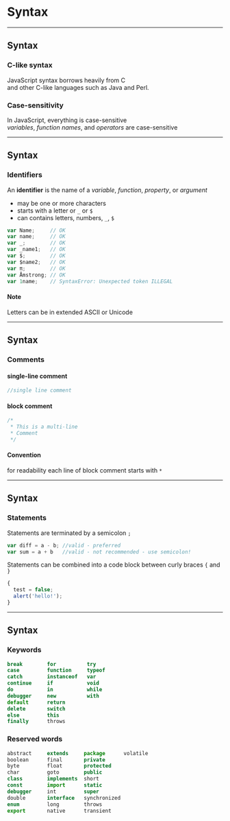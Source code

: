 # Syntax

- - -

## Syntax

### C-like syntax

JavaScript syntax borrows heavily from C  
and other C-like languages such as Java and Perl.

### Case-sensitivity

In JavaScript, everything is case-sensitive  
*variables*, *function names*, and *operators* are case-sensitive

- - - 

## Syntax

### Identifiers

An **identifier** is the name of a *variable*, *function*, *property*, or *argument*

* may be one or more characters
* starts with a letter or `_` or `$`
* can contains letters, numbers, `_`, `$`


```js
var Name;     // OK
var name;     // OK
var _;        // OK
var _name1;   // OK
var $;        // OK
var $name2;   // OK
var π;        // OK
var Åmstrong; // OK
var 1name;    // SyntaxError: Unexpected token ILLEGAL
```

#### Note 
Letters can be in extended ASCII or Unicode

- - -

## Syntax

### Comments

#### single-line comment

```js
//single line comment
```

#### block comment

```js
/*
 * This is a multi-line
 * Comment
 */
```

#### Convention
for readability each line of block comment starts with `*`

- - - 

## Syntax

### Statements

Statements are terminated by a semicolon `;`

```js
var diff = a - b; //valid - preferred
var sum = a + b   //valid - not recommended - use semicolon!
```

Statements can be combined into a code block between curly braces `{` and `}`

```js
{
  test = false;
  alert('hello!');
}
```

- - - 

## Syntax

### Keywords

```js
break        for          try          
case         function     typeof  
catch        instanceof   var  
continue     if           void  
do           in           while  
debugger     new          with
default      return       
delete       switch       
else         this         
finally      throws       
```

### Reserved words

```js
abstract     extends     package      volatile
boolean      final       private      
byte         float       protected    
char         goto        public       
class        implements  short        
const        import      static         
debugger     int         super
double       interface   synchronized
enum         long        throws
export       native      transient
```
